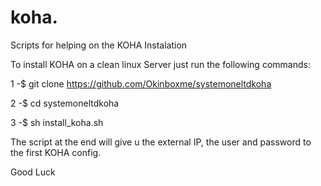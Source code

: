 # koha.
Scripts for helping on the KOHA Instalation

To install KOHA on a clean linux Server just run the following commands:

1 -$ git clone https://github.com/Okinboxme/systemoneltdkoha

2 -$ cd systemoneltdkoha

3 -$ sh install_koha.sh

The script at the end will give u the external IP, the user and password to the first KOHA config.

Good Luck

